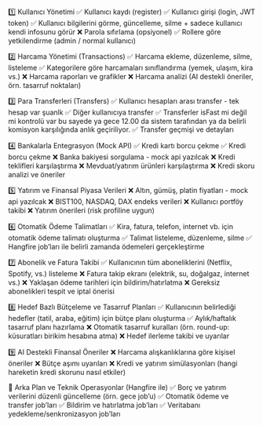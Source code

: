 1️⃣ Kullanıcı Yönetimi
✅ Kullanıcı kaydı (register)
✅ Kullanıcı girişi (login, JWT token)
✅ Kullanıcı bilgilerini görme, güncelleme, silme + sadece kullanıcı kendi infosunu görür
❌ Parola sıfırlama (opsiyonel)
✅ Rollere göre yetkilendirme (admin / normal kullanıcı)

2️⃣ Harcama Yönetimi (Transactions)
✅ Harcama ekleme, düzenleme, silme, listeleme
✅ Kategorilere göre harcamaları sınıflandırma (yemek, ulaşım, kira vs.)
❌ Harcama raporları ve grafikler
❌ Harcama analizi (AI destekli öneriler, örn. tasarruf noktaları)

3️⃣ Para Transferleri (Transfers)
✅ Kullanıcı hesapları arası transfer - tek hesap var şuanlk
✅ Diğer kullanıcıya transfer
✅ Transferler isFast mi değil mi kontrolü var bu sayede ya gece 12.00 da sistem tarafından ya da belirli komisyon karşılığında anlık geçiriliyor.
✅ Transfer geçmişi ve detayları

4️⃣ Bankalarla Entegrasyon (Mock API)
✅ Kredi kartı borcu çekme
✅ Kredi borcu çekme
❌ Banka bakiyesi sorgulama - mock api yazılcak
❌ Kredi teklifleri karşılaştırma
❌ Mevduat/yatırım ürünleri karşılaştırma
❌ Kredi skoru analizi ve öneriler

5️⃣ Yatırım ve Finansal Piyasa Verileri
❌ Altın, gümüş, platin fiyatları - mock api yazılcak
❌ BIST100, NASDAQ, DAX endeks verileri
❌ Kullanıcı portföy takibi
❌ Yatırım önerileri (risk profiline uygun)

6️⃣ Otomatik Ödeme Talimatları
✅ Kira, fatura, telefon, internet vb. için otomatik ödeme talimatı oluşturma
✅ Talimat listeleme, düzenleme, silme
✅ Hangfire job’ları ile belirli zamanda ödemeleri gerçekleştirme

7️⃣ Abonelik ve Fatura Takibi
✅ Kullanıcının tüm aboneliklerini (Netflix, Spotify, vs.) listeleme
❌ Fatura takip ekranı (elektrik, su, doğalgaz, internet vs.)
❌ Yaklaşan ödeme tarihleri için bildirim/hatırlatma
❌ Gereksiz abonelikleri tespit ve iptal önerisi

8️⃣ Hedef Bazlı Bütçeleme ve Tasarruf Planları
✅ Kullanıcının belirlediği hedefler (tatil, araba, eğitim) için bütçe planı oluşturma
✅ Aylık/haftalık tasarruf planı hazırlama
❌ Otomatik tasarruf kuralları (örn. round-up: küsuratları birikim hesabına atma)
❌ Hedef ilerleme takibi ve uyarılar

9️⃣ AI Destekli Finansal Öneriler
❌ Harcama alışkanlıklarına göre kişisel öneriler
❌ Bütçe aşımı uyarıları
❌ Kredi ve yatırım simülasyonları (hangi hareketin kredi skorunu nasıl etkiler)

🔄 Arka Plan ve Teknik Operasyonlar (Hangfire ile)
✅ Borç ve yatırım verilerini düzenli güncelleme (örn. gece job’u)
✅ Otomatik ödeme ve transfer job’ları
✅ Bildirim ve hatırlatma job’ları
✅ Veritabanı yedekleme/senkronizasyon job’ları

